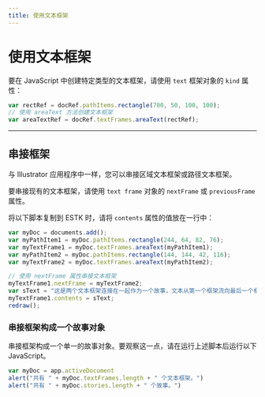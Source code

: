 ```yaml
---
title: 使用文本框架
---
```

# 使用文本框架

要在 JavaScript 中创建特定类型的文本框架，请使用 `text` 框架对象的 `kind` 属性：

```javascript
var rectRef = docRef.pathItems.rectangle(700, 50, 100, 100);
// 使用 areaText 方法创建文本框架
var areaTextRef = docRef.textFrames.areaText(rectRef);
```

---

## 串接框架

与 Illustrator 应用程序中一样，您可以串接区域文本框架或路径文本框架。

要串接现有的文本框架，请使用 `text frame` 对象的 `nextFrame` 或 `previousFrame` 属性。

将以下脚本复制到 ESTK 时，请将 `contents` 属性的值放在一行中：

```javascript
var myDoc = documents.add();
var myPathItem1 = myDoc.pathItems.rectangle(244, 64, 82, 76);
var myTextFrame1 = myDoc.textFrames.areaText(myPathItem1);
var myPathItem2 = myDoc.pathItems.rectangle(144, 144, 42, 116);
var myTextFrame2 = myDoc.textFrames.areaText(myPathItem2);

// 使用 nextFrame 属性串接文本框架
myTextFrame1.nextFrame = myTextFrame2;
var sText = "这是两个文本框架连接在一起作为一个故事，文本从第一个框架流向最后一个框架。这是两个文本框架连接在一起作为一个故事，文本从第一个框架流向最后一个框架。这是两个文本框架连接在一起作为一个故事。";
myTextFrame1.contents = sText;
redraw();
```

### 串接框架构成一个故事对象

串接框架构成一个单一的故事对象。要观察这一点，请在运行上述脚本后运行以下 JavaScript。

```javascript
var myDoc = app.activeDocument
alert("共有 " + myDoc.textFrames.length + " 个文本框架。")
alert("共有 " + myDoc.stories.length + " 个故事。")
```